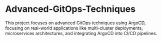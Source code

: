 # Advanced-GitOps-Techniques
This project focuses on advanced GitOps techniques using ArgoCD, focusing on real-world applications like multi-cluster deployments, microservices architectures, and integrating ArgoCD into CI/CD pipelines.
